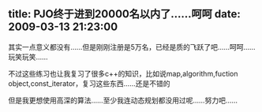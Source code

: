 title: PJO终于进到20000名以内了……呵呵
date: 2009-03-13 21:23:00
---

&#20854;&#23454;&#19968;&#28857;&#24847;&#20041;&#37117;&#27809;&#26377;&#8230;&#8230;&#20294;&#26159;&#21018;&#21018;&#27880;&#20876;&#26159;5&#19975;&#21517;&#65292;&#24050;&#32463;&#26159;&#36136;&#30340;&#39134;&#36291;&#20102;&#21543;&#8230;&#8230;&#21621;&#21621;&#8230;&#8230;&#29609;&#31505;&#29609;&#31505;&#8230;&#8230;

 &#19981;&#36807;&#36825;&#20123;&#32451;&#20064;&#20063;&#35753;&#25105;&#22797;&#20064;&#20102;&#24456;&#22810;c++&#30340;&#30693;&#35782;&#65292;&#27604;&#22914;&#35828;map,algorithm,fuction object,const_iterator&#65292;&#22797;&#20064;&#36825;&#20123;&#19996;&#35199;&#8230;&#8230;&#36824;&#26159;&#19981;&#38169;&#30340;

 &#20294;&#26159;&#25105;&#26356;&#24819;&#20351;&#29992;&#39640;&#28145;&#30340;&#31639;&#27861;&#8230;&#8230;&#33267;&#23569;&#25105;&#36830;&#21160;&#24577;&#35268;&#21010;&#37117;&#27809;&#29992;&#36807;&#21602;&#8230;&#8230;&#21162;&#21147;&#21543;&#8230;&#8230;
